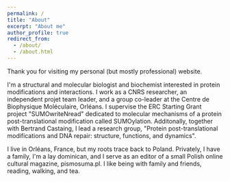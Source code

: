 ```yaml
---
permalink: /
title: "About"
excerpt: "About me"
author_profile: true
redirect_from: 
  - /about/
  - /about.html
---
```


Thank you for visiting my personal (but mostly professional) website.

I'm a structural and molecular biologist and biochemist interested in protein modifications and interactions. I work as a CNRS researcher, an independent projet team leader, and a group co-leader at the Centre de Biophysique Moléculaire, Orléans. I supervise the ERC Starting Grant project "SUMOwriteNread" dedicated to molecular mechanisms of a protein post-translational modification called SUMOylation. Additonally, together with Bertrand Castaing, I lead a research group, "Protein post-translational modifications and DNA repair: structure, functions, and dynamics". 

I live in Orléans, France, but my roots trace back to Poland. Privately, I have a family, I'm a lay dominican, and I serve as an editor of a small Polish online cultural magazine, pismosuma.pl. I like being with family and friends, reading, walking, and tea.

